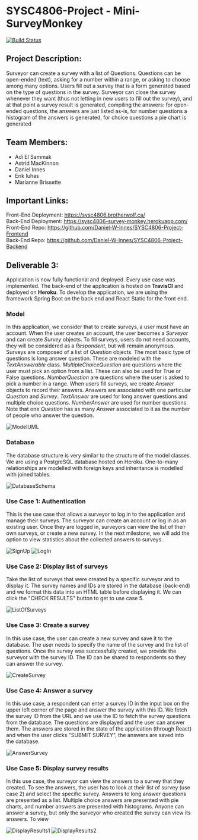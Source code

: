 # SYSC4806-Project - Mini-SurveyMonkey
[![Build Status](https://app.travis-ci.com/Daniel-W-Innes/SYSC4806-Project-Backend.svg?branch=master)](https://app.travis-ci.com/Daniel-W-Innes/SYSC4806-Project-Backend)

## Project Description:
Surveyor can create a survey with a list of Questions. Questions can be open-ended (text), asking for a number within a range, or asking to choose among many options. Users fill out a survey that is a form generated based on the type of questions in the survey. Surveyor can close the survey whenever they want (thus not letting in new users to fill out the survey), and at that point a survey result is generated, compiling the answers: for open-ended questions, the answers are just listed as-is, for number questions a histogram of the answers is generated, for choice questions a pie chart is generated

## Team Members:
- Adi El Sammak
- Astrid MacKinnon
- Daniel Innes
- Erik Iuhas
- Marianne Brissette

## Important Links:
Front-End Deployment: https://sysc4806.brotherwolf.ca/ <br/>
Back-End Deployment: https://sysc4806-survey-monkey.herokuapp.com/ <br/>
Front-End Repo: https://github.com/Daniel-W-Innes/SYSC4806-Project-Frontend <br/>
Back-End Repo: https://github.com/Daniel-W-Innes/SYSC4806-Project-Backend <br/>

## Deliverable 3:
Application is now fully functional and deployed. Every use case was implemented. The back-end of the application is hosted on **TravisCI** and deployed on **Heroku**. To develop the application, we are using the framework Spring Boot on the back end and React Static for the front end.

### Model
In this application, we consider that to create surveys, a user must have an account. When the user creates an account, the user becomes a *Surveyor* and can create *Survey* objects. To fill surveys, users do not need accounts, they will be considered as a *Respondent*, but will remain anonymous. Surveys are composed of a list of *Question* objects. The most basic type of questions is long answer question. These are modeled with the *TextAnswerable* class. *MultipleChoiceQuestion* are questions where the user must pick an option from a list. These can also be used for True or False questions. *NumberQuestion* are questions where the user is asked to pick a number in a range. When users fill surveys, we create *Answer* objects to record their answers. Answers are associated with one particular *Question* and *Survey*. *TextAnswer* are used for long answer questions and multiple choice questions. *NumberAnswer* are used for number questions. Note that one *Question* has as many *Answer* associated to it as the number of people who answer the question.

![ModelUML](/docs/Models.png)

### Database
The database structure is very similar to the structure of the model classes. We are using a PostgreSQL database hosted on Heroku. One-to-many relationships are modelled with foreign keys and inheritance is modelled with joined tables.

![DatabaseSchema](/docs/DatabaseSchema.PNG)


### Use Case 1: Authentication

This is the use case that allows a surveyor to log in to the application and manage their surveys. The surveyor can create an account or log in as an existing user. Once they are logged in, surveyors can view the list of their own surveys, or create a new survey. In the next milestone, we will add the option to view statistics about the collected answers to surveys.

![SignUp](/docs/Authentication1.png)
![LogIn](/docs/Authentication2.png)

### Use Case 2: Display list of surveys

Take the list of surveys that were created by a specific surveyor and to display it. The survey names and IDs are stored in the database (back-end) and we format this data into an HTML table before displaying it. We can click the "CHECK RESULTS" button to get to use case 5.

![ListOfSurveys](/docs/ListOfSurveys.png)

### Use Case 3: Create a survey

In this use case, the user can create a new survey and save it to the database. The user needs to specify the name of the survey and the list of questions. Once the survey was successfully created, we provide the surveyor with the survey ID. The ID can be shared to respondents so they can answer the survey.

![CreateSurvey](/docs/CreateSurvey.png)

### Use Case 4: Answer a survey

In this use case, a respondent can enter a survey ID in the input box on the upper left corner of the page and answer the survey with this ID. We fetch the survey ID from the URL and we use the ID to fetch the survey questions from the database. The questions are displayed and the user can answer them. The answers are stored in the state of the application (through React) and when the user clicks "SUBMIT SURVEY", the answers are saved into the database.

![AnswerSurvey](/docs/AnswerSurvey.png)

### Use Case 5: Display survey results

In this use case, the surveyor can view the answers to a survey that they created. To see the answers, the user has to look at their list of survey (use case 2) and select the specific survey. Answers to long answer questions are presented as a list. Multiple choice answers are presented with pie charts, and number answers are presented with histograms. Anyone can answer a survey, but only the surveyor who created the survey can view its answers. To view  

![DisplayResults1](/docs/DisplayResults1.PNG)
![DisplayResults2](/docs/DisplayResults2.PNG)
